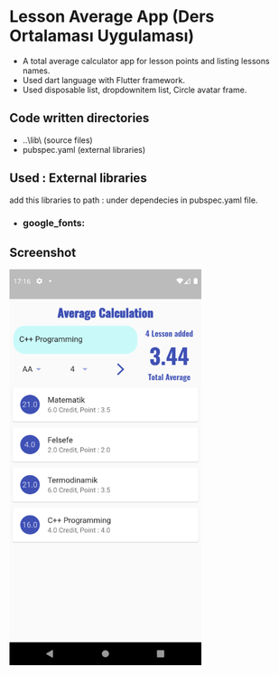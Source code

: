 # Lesson Average App (Ders Ortalaması Uygulaması)
* A total average calculator app for lesson points and listing lessons names.
* Used dart language with Flutter framework.
* Used disposable list, dropdownitem list, Circle avatar frame.

## Code written directories 
* ..\lib\ (source files)
* pubspec.yaml (external libraries)

## Used : External libraries
add this libraries to path : under dependecies in pubspec.yaml file.
* ### google_fonts:

## Screenshot
<img src="https://raw.githubusercontent.com/mkiziltay/Lesson_Average_App/master/app_screenshot.png" alt = "Average_app" width=340 height=700>

